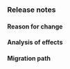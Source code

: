 <!--
    These sections should part of the PR template for any breaking change
-->

### Release notes

#### Reason for change

#### Analysis of effects

#### Migration path

